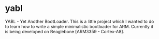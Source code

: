 yabl
====

YABL - Yet Another BootLoader. This is a little project which I wanted to do to learn how to write a simple minimalistic bootloader for ARM.
Currently it is being developed on Beaglebone [ARM3359 - Cortex-A8].
